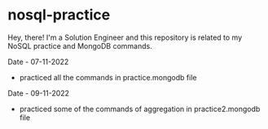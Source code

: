 # nosql-practice

Hey, there! I'm a Solution Engineer and this repository is related to my NoSQL practice and MongoDB commands.

Date - 07-11-2022
- practiced all the commands in practice.mongodb file

Date - 09-11-2022
- practiced some of the commands of aggregation in practice2.mongodb file 
